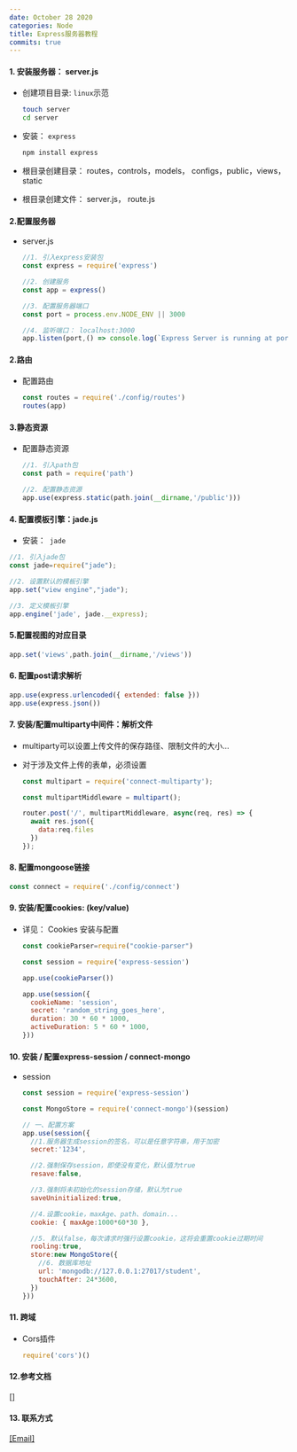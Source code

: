 ```yaml
---
date: October 28 2020
categories: Node
title: Express服务器教程
commits: true
---
```


#### 1. 安装服务器： server.js

- 创建项目目录: `linux`示范

   ```bash
   touch server
   cd server
   ```

- 安装： `express`

  ```bash
  npm install express
  ```
- 根目录创建目录： routes，controls，models， configs，public，views，static

- 根目录创建文件： server.js， route.js

#### 2.配置服务器

- server.js

  ```js
  //1. 引入express安装包
  const express = require('express')

  //2. 创建服务
  const app = express()

  //3. 配置服务器端口
  const port = process.env.NODE_ENV || 3000

  //4. 监听端口： localhost:3000
  app.listen(port,() => console.log(`Express Server is running at port:http://localhost:${port}!...`))
  ```

#### 2.路由

- 配置路由

  ```js
  const routes = require('./config/routes')
  routes(app)
  ```

#### 3.静态资源

- 配置静态资源

  ```js
  //1. 引入path包
  const path = require('path')

  //2. 配置静态资源
  app.use(express.static(path.join(__dirname,'/public')))
  ```

#### 4. 配置模板引擎：jade.js

- 安装：` jade`

```js
//1. 引入jade包
const jade=require("jade");   

//2. 设置默认的模板引擎
app.set("view engine","jade");   

//3. 定义模板引擎
app.engine('jade', jade.__express);     
```

#### 5.配置视图的对应目录

```js
app.set('views',path.join(__dirname,'/views'))    
```

#### 6. 配置post请求解析

```js
app.use(express.urlencoded({ extended: false }))
app.use(express.json())
```

#### 7. 安装/配置multiparty中间件：解析文件

- multiparty可以设置上传文件的保存路径、限制文件的大小...

- 对于涉及文件上传的表单，必须设置<form enctype="multipart/form-data">

  ```js
  const multipart = require('connect-multiparty');

  const multipartMiddleware = multipart();
  
  router.post('/', multipartMiddleware, async(req, res) => {
    await res.json({
      data:req.files
    })
  });

  ```

#### 8. 配置mongoose链接

```js
const connect = require('./config/connect')
```

#### 9. 安装/配置cookies: (key/value)

- 详见： Cookies 安装与配置

  ```js
  const cookieParser=require("cookie-parser")

  const session = require('express-session')

  app.use(cookieParser())

  app.use(session({
    cookieName: 'session',
    secret: 'random_string_goes_here',
    duration: 30 * 60 * 1000,
    activeDuration: 5 * 60 * 1000,
  }))  
  ```

#### 10. 安装 / 配置express-session / connect-mongo

- session

  ```js
  const session = require('express-session')

  const MongoStore = require('connect-mongo')(session)

  // 一、配置方案
  app.use(session({
    //1.服务器生成session的签名，可以是任意字符串，用于加密
    secret:'1234',

    //2.强制保存session，即使没有变化，默认值为true  
    resave:false, 

    //3.强制将未初始化的session存储，默认为true    
    saveUninitialized:true,

    //4.设置cookie，maxAge、path、domain...  
    cookie: { maxAge:1000*60*30 }, 

    //5. 默认false，每次请求时强行设置cookie，这将会重置cookie过期时间 
    rooling:true,                   
    store:new MongoStore({
      //6. 数据库地址
      url: 'mongodb://127.0.0.1:27017/student',  
      touchAfter: 24*3600,   
    })
  })) 
  ```

#### 11. 跨域

- Cors插件

  ```js
  require('cors')()
  ```

#### 12.参考文档

[[]]()

#### 13. 联系方式

[[Email]](yuanmin8888@outlook.com)

